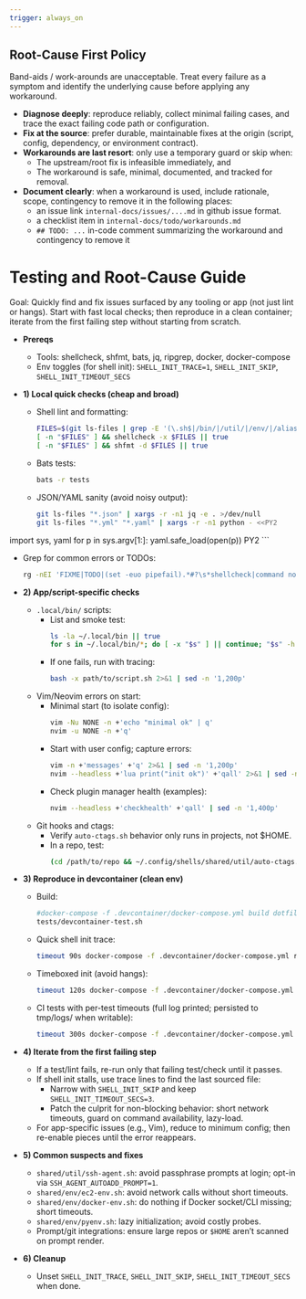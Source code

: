 ```yaml
---
trigger: always_on
---
```


## Root-Cause First Policy

Band-aids / work-arounds are unacceptable. Treat every failure as a symptom and identify the underlying cause before applying any workaround.

- **Diagnose deeply**: reproduce reliably, collect minimal failing cases, and trace the exact failing code path or configuration.
- **Fix at the source**: prefer durable, maintainable fixes at the origin (script, config, dependency, or environment contract).
- **Workarounds are last resort**: only use a temporary guard or skip when:
  - The upstream/root fix is infeasible immediately, and
  - The workaround is safe, minimal, documented, and tracked for removal.
- **Document clearly**: when a workaround is used, include rationale, scope, contingency to remove it in the following places:
  - an issue link `internal-docs/issues/....md` in github issue format.
  - a checklist item in `internal-docs/todo/workarounds.md`
  - `## TODO: ...` in-code comment summarizing the workaround and contingency to remove it


# Testing and Root-Cause Guide

Goal: Quickly find and fix issues surfaced by any tooling or app (not just lint or hangs). Start with fast local checks; then reproduce in a clean container; iterate from the first failing step without starting from scratch.

- __Prereqs__
  - Tools: shellcheck, shfmt, bats, jq, ripgrep, docker, docker-compose
  - Env toggles (for shell init): `SHELL_INIT_TRACE=1`, `SHELL_INIT_SKIP`, `SHELL_INIT_TIMEOUT_SECS`

- __1) Local quick checks (cheap and broad)__
  - Shell lint and formatting:
    ```bash
    FILES=$(git ls-files | grep -E '(\.sh$|/bin/|/util/|/env/|/aliases/)')
    [ -n "$FILES" ] && shellcheck -x $FILES || true
    [ -n "$FILES" ] && shfmt -d $FILES || true
    ```
  - Bats tests:
    ```bash
    bats -r tests
    ```
  - JSON/YAML sanity (avoid noisy output):
    ```bash
    git ls-files "*.json" | xargs -r -n1 jq -e . >/dev/null
    git ls-files "*.yml" "*.yaml" | xargs -r -n1 python - <<PY2
import sys, yaml
for p in sys.argv[1:]:
    yaml.safe_load(open(p))
PY2
    ```
  - Grep for common errors or TODOs:
    ```bash
    rg -nEI 'FIXME|TODO|(set -euo pipefail).*#?\s*shellcheck|command not found|No such file or directory' || true
    ```

- __2) App/script-specific checks__
  - `.local/bin/` scripts:
    - List and smoke test:
      ```bash
      ls -la ~/.local/bin || true
      for s in ~/.local/bin/*; do [ -x "$s" ] || continue; "$s" -h >/dev/null 2>&1 || echo "warn: $s help failed"; done
      ```
    - If one fails, run with tracing:
      ```bash
      bash -x path/to/script.sh 2>&1 | sed -n '1,200p'
      ```
  - Vim/Neovim errors on start:
    - Minimal start (to isolate config):
      ```bash
      vim -Nu NONE -n +'echo "minimal ok" | q'
      nvim -u NONE -n +'q'
      ```
    - Start with user config; capture errors:
      ```bash
      vim -n +'messages' +'q' 2>&1 | sed -n '1,200p'
      nvim --headless +'lua print("init ok")' +'qall' 2>&1 | sed -n '1,200p'
      ```
    - Check plugin manager health (examples):
      ```bash
      nvim --headless +'checkhealth' +'qall' | sed -n '1,400p'
      ```
  - Git hooks and ctags:
    - Verify `auto-ctags.sh` behavior only runs in projects, not $HOME.
    - In a repo, test:
      ```bash
      (cd /path/to/repo && ~/.config/shells/shared/util/auto-ctags.sh || true)
      ```

- __3) Reproduce in devcontainer (clean env)__
  - Build:
    ```bash
    #docker-compose -f .devcontainer/docker-compose.yml build dotfiles-test
    tests/devcontainer-test.sh
    ```
  - Quick shell init trace:
    ```bash
    timeout 90s docker-compose -f .devcontainer/docker-compose.yml run --rm       -e SHELL_INIT_TRACE=1       dotfiles-test bash -lc '.devcontainer/setup.sh && zsh -lc "echo ZSH_INIT_DONE"'
    ```
  - Timeboxed init (avoid hangs):
    ```bash
    timeout 120s docker-compose -f .devcontainer/docker-compose.yml run --rm       -e SHELL_INIT_TRACE=1 -e SHELL_INIT_TIMEOUT_SECS=3       dotfiles-test bash -lc '.devcontainer/setup.sh && zsh -lc "echo ZSH_INIT_DONE"'
    ```
  - CI tests with per-test timeouts (full log printed; persisted to tmp/logs/ when writable):
    ```bash
    timeout 300s docker-compose -f .devcontainer/docker-compose.yml run --rm       -e SHELL_INIT_TRACE=1 -e DEV_TEST_TIMEOUT_SECS=90       dotfiles-ci
    ```

- __4) Iterate from the first failing step__
  - If a test/lint fails, re-run only that failing test/check until it passes.
  - If shell init stalls, use trace lines to find the last sourced file:
    - Narrow with `SHELL_INIT_SKIP` and keep `SHELL_INIT_TIMEOUT_SECS=3`.
    - Patch the culprit for non-blocking behavior: short network timeouts, guard on command availability, lazy-load.
  - For app-specific issues (e.g., Vim), reduce to minimum config; then re-enable pieces until the error reappears.

- __5) Common suspects and fixes__
  - `shared/util/ssh-agent.sh`: avoid passphrase prompts at login; opt-in via `SSH_AGENT_AUTOADD_PROMPT=1`.
  - `shared/env/ec2-env.sh`: avoid network calls without short timeouts.
  - `shared/env/docker-env.sh`: do nothing if Docker socket/CLI missing; short timeouts.
  - `shared/env/pyenv.sh`: lazy initialization; avoid costly probes.
  - Prompt/git integrations: ensure large repos or `$HOME` aren’t scanned on prompt render.

- __6) Cleanup__
  - Unset `SHELL_INIT_TRACE`, `SHELL_INIT_SKIP`, `SHELL_INIT_TIMEOUT_SECS` when done.
